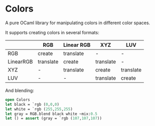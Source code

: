# Colors

A pure OCaml library for manipulating colors in different color spaces.

It supports creating colors in several formats:

|         | RGB | Linear RGB | XYZ | LUV |
|---------|-----|-------------|-----|----|
|RGB| create | translate | - | - |
|LinearRGB| translate | create | translate | - |
|XYZ| - | translate | create | translate |
|LUV| - | - | translate | create |

And blending:

```ocaml
open Colors
let black = `rgb (0,0,0)
let white = `rgb (255,255,255)
let gray = RGB.blend black white ~mix:0.5
let () = assert (gray = `rgb (107,107,107))
```
